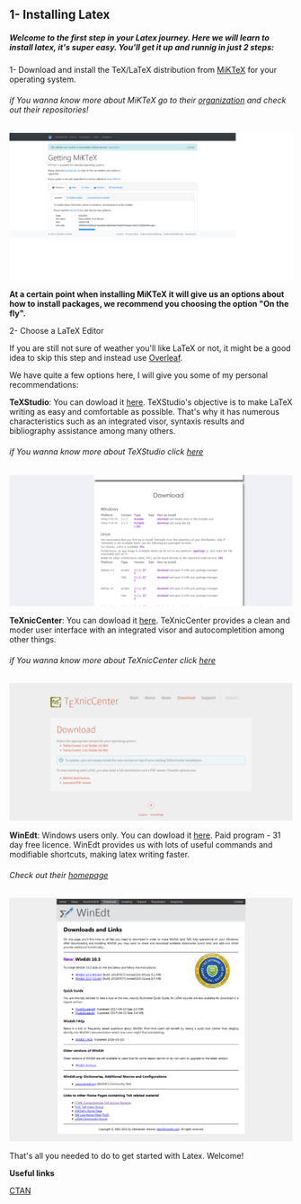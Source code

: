 ## 1- Installing Latex

##### Welcome to the first step in your Latex journey. Here we will learn to install latex, it's super easy. You'll get it up and runnig in just 2 steps:

1- Download and install the TeX/LaTeX distribution from [MiKTeX](https://miktex.org/download) for your operating system.

###### if You wanna know more about MiKTeX go to their [organization](https://github.com/MiKTeX) and check out their repositories!

![MiKTeXSite](../Assets/1-Installing-Latex/MiKTeX.png)

**At a certain point when installing MiKTeX it will give us an options about how to install packages, we recommend you choosing the option "On the fly".**

2- Choose a LaTeX Editor

If you are still not sure of weather you'll like LaTeX or not, it might be a good idea to skip this step and instead use [Overleaf](https://www.overleaf.com/).

We have quite a few options here, I will give you some of my personal recommendations:

**TeXStudio**: You can dowload it [here](https://www.texstudio.org/). TeXStudio's objective is to make LaTeX writing as easy and comfortable as possible. That's why it has numerous characteristics such as an integrated visor, syntaxis results and bibliography assistance among many others.

###### if You wanna know more about TeXStudio click [here](https://github.com/texstudio-org)

![TexStudio](../Assets/1-Installing-Latex/TexStudio.png)


**TeXnicCenter**: You can dowload it [here](https://www.texniccenter.org/download/). TeXnicCenter provides a clean and moder user interface with an integrated visor and autocompletition among other things. 

###### if You wanna know more about TeXnicCenter click [here](https://sourceforge.net/projects/texniccenter/)

![TexnicCenter](../Assets/1-Installing-Latex/TexnicCenter.png)



**WinEdt**: Windows users only. You can dowload it [here](http://www.winedt.com/download.html). Paid program - 31 day free licence. WinEdt provides us with lots of useful commands and modifiable shortcuts, making latex writing faster.

###### Check out their [homepage](http://www.winedt.com/about.html)

![WinEdt](../Assets/1-Installing-Latex/WinEdt.png)


That's all you needed to do to get started with Latex. Welcome!


**Useful links**

[CTAN](https://ctan.org/)
